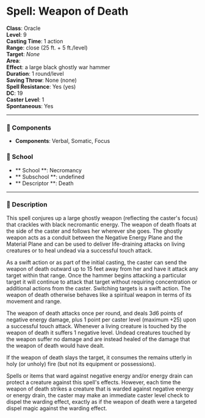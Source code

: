 
# Spell: Weapon of Death
**Class**: Oracle  
**Level**: 9  
**Casting Time**: 1 action  
**Range**: close (25 ft. + 5 ft./level)  
**Target**: _None_  
**Area**:   
**Effect**: a large black ghostly war hammer  
**Duration**: 1 round/level  
**Saving Throw**: None (none)  
**Spell Resistance**: Yes (yes)  
**DC**: 19  
**Caster Level**: 1  
**Spontaneous**: Yes

---

### 🔮 Components
- **Components**: Verbal, Somatic, Focus

### 🏫 School
- ** School **: Necromancy
- ** Subschool **: undefined
- ** Descriptor **: Death
---

### 📜 Description
This spell conjures up a large ghostly weapon (reflecting the caster's focus) that crackles with black necromantic energy. The weapon of death floats at the side of the caster and follows her wherever she goes. The ghostly weapon acts as a conduit between the Negative Energy Plane and the Material Plane and can be used to deliver life-draining attacks on living creatures or to heal undead via a successful touch attack. 

As a swift action or as part of the initial casting, the caster can send the weapon of death outward up to 15 feet away from her and have it attack any target within that range. Once the hammer begins attacking a particular target it will continue to attack that target without requiring concentration or additional actions from the caster. Switching targets is a swift action. The weapon of death otherwise behaves like a spiritual weapon in terms of its movement and range. 

The weapon of death attacks once per round, and deals 3d6 points of negative energy damage, plus 1 point per caster level (maximum +25) upon a successful touch attack. Whenever a living creature is touched by the weapon of death it suffers 1 negative level. Undead creatures touched by the weapon suffer no damage and are instead healed of the damage that the weapon of death would have dealt. 

If the weapon of death slays the target, it consumes the remains utterly in holy (or unholy) fire (but not its equipment or possessions). 

Spells or items that ward against negative energy and/or energy drain can protect a creature against this spell's effects. However, each time the weapon of death strikes a creature that is warded against negative energy or energy drain, the caster may make an immediate caster level check to dispel the warding effect, exactly as if the weapon of death were a targeted dispel magic against the warding effect.
